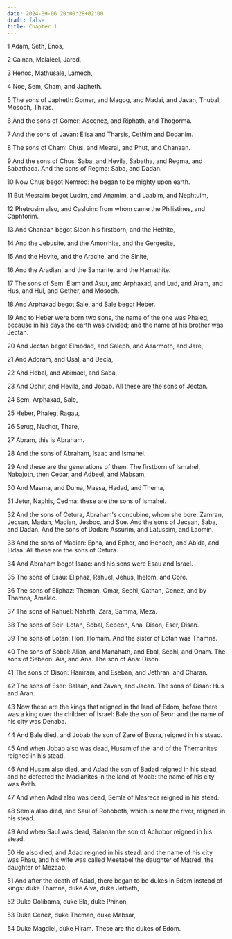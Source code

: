 ```yaml
---
date: 2024-09-06 20:00:28+02:00
draft: false
title: Chapter 1
---
```




1 Adam, Seth, Enos,

2 Cainan, Malaleel, Jared,

3 Henoc, Mathusale, Lamech,

4 Noe, Sem, Cham, and Japheth.

5 The sons of Japheth: Gomer, and Magog, and Madai, and Javan, Thubal, Mosoch, Thiras.

6 And the sons of Gomer: Ascenez, and Riphath, and Thogorma.

7 And the sons of Javan: Elisa and Tharsis, Cethim and Dodanim.

8 The sons of Cham: Chus, and Mesrai, and Phut, and Chanaan.

9 And the sons of Chus: Saba, and Hevila, Sabatha, and Regma, and Sabathaca. And the sons of Regma: Saba, and Dadan.

10 Now Chus begot Nemrod: he began to be mighty upon earth.

11 But Mesraim begot Ludim, and Anamim, and Laabim, and Nephtuim,

12 Phetrusim also, and Casluim: from whom came the Philistines, and Caphtorim.

13 And Chanaan begot Sidon his firstborn, and the Hethite,

14 And the Jebusite, and the Amorrhite, and the Gergesite,

15 And the Hevite, and the Aracite, and the Sinite,

16 And the Aradian, and the Samarite, and the Hamathite.

17 The sons of Sem: Elam and Asur, and Arphaxad, and Lud, and Aram, and Hus, and Hul, and Gether, and Mosoch.

18 And Arphaxad begot Sale, and Sale begot Heber.

19 And to Heber were born two sons, the name of the one was Phaleg, because in his days the earth was divided; and the name of his brother was Jectan.

20 And Jectan begot Elmodad, and Saleph, and Asarmoth, and Jare,

21 And Adoram, and Usal, and Decla,

22 And Hebal, and Abimael, and Saba,

23 And Ophir, and Hevila, and Jobab. All these are the sons of Jectan.

24 Sem, Arphaxad, Sale,

25 Heber, Phaleg, Ragau,

26 Serug, Nachor, Thare,

27 Abram, this is Abraham.

28 And the sons of Abraham, Isaac and Ismahel.

29 And these are the generations of them. The firstborn of Ismahel, Nabajoth, then Cedar, and Adbeel, and Mabsam,

30 And Masma, and Duma, Massa, Hadad, and Thema,

31 Jetur, Naphis, Cedma: these are the sons of Ismahel.

32 And the sons of Cetura, Abraham's concubine, whom she bore: Zamran, Jecsan, Madan, Madian, Jesboc, and Sue. And the sons of Jecsan, Saba, and Dadan. And the sons of Dadan: Assurim, and Latussim, and Laomin.

33 And the sons of Madian: Epha, and Epher, and Henoch, and Abida, and Eldaa. All these are the sons of Cetura.

34 And Abraham begot Isaac: and his sons were Esau and Israel.

35 The sons of Esau: Eliphaz, Rahuel, Jehus, Ihelom, and Core.

36 The sons of Eliphaz: Theman, Omar, Sephi, Gathan, Cenez, and by Thamna, Amalec.

37 The sons of Rahuel: Nahath, Zara, Samma, Meza.

38 The sons of Seir: Lotan, Sobal, Sebeon, Ana, Dison, Eser, Disan.

39 The sons of Lotan: Hori, Homam. And the sister of Lotan was Thamna.

40 The sons of Sobal: Alian, and Manahath, and Ebal, Sephi, and Onam. The sons of Sebeon: Aia, and Ana. The son of Ana: Dison.

41 The sons of Dison: Hamram, and Eseban, and Jethran, and Charan.

42 The sons of Eser: Balaan, and Zavan, and Jacan. The sons of Disan: Hus and Aran.

43 Now these are the kings that reigned in the land of Edom, before there was a king over the children of Israel: Bale the son of Beor: and the name of his city was Denaba.

44 And Bale died, and Jobab the son of Zare of Bosra, reigned in his stead.

45 And when Jobab also was dead, Husam of the land of the Themanites reigned in his stead.

46 And Husam also died, and Adad the son of Badad reigned in his stead, and he defeated the Madianites in the land of Moab: the name of his city was Avith.

47 And when Adad also was dead, Semla of Masreca reigned in his stead.

48 Semla also died, and Saul of Rohoboth, which is near the river, reigned in his stead.

49 And when Saul was dead, Balanan the son of Achobor reigned in his stead.

50 He also died, and Adad reigned in his stead: and the name of his city was Phau, and his wife was called Meetabel the daughter of Matred, the daughter of Mezaab.

51 And after the death of Adad, there began to be dukes in Edom instead of kings: duke Thamna, duke Alva, duke Jetheth,

52 Duke Oolibama, duke Ela, duke Phinon,

53 Duke Cenez, duke Theman, duke Mabsar,

54 Duke Magdiel, duke Hiram. These are the dukes of Edom.

